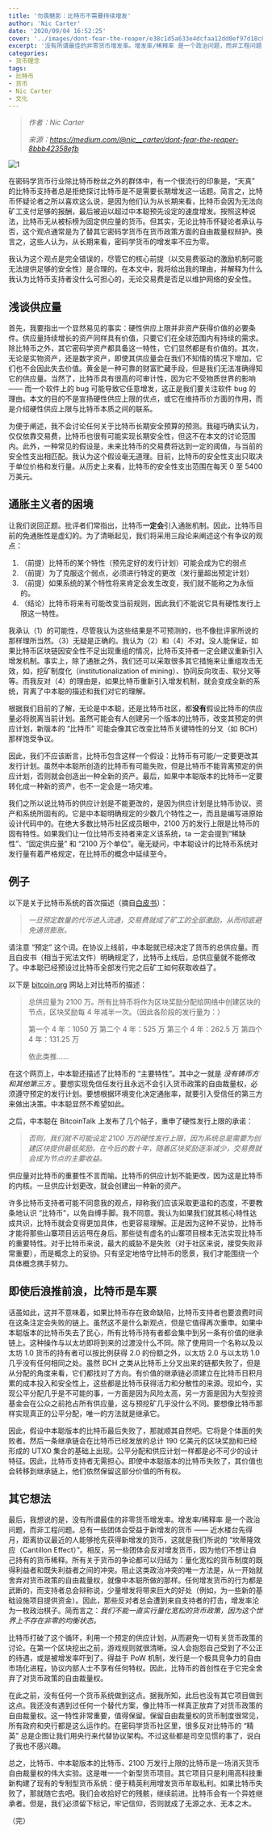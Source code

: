 ```yaml
---
title: '勿畏魅影：比特币不需要持续增发'
author: 'Nic Carter'
date: '2020/09/04 16:52:25'
cover: '../images/dont-fear-the-reaper/e38c1d5a633e4dcfaa12dd0ef97d18c8.png'
excerpt: '没有所谓最佳的非零货币增发率。增发率/稀释率 是一个政治问题，而非工程问题'
categories:
- 货币理念
tags:
- 比特币
- 货币
- Nic Carter
- 文化
---
```


> *作者：Nic Carter*
>
> *来源：<https://medium.com/@nic__carter/dont-fear-the-reaper-8bbb42358efb>*



![1](../images/dont-fear-the-reaper/e38c1d5a633e4dcfaa12dd0ef97d18c8.png)

在密码学货币行业除比特币粉丝之外的群体中，有一个很流行的印象是，“天真” 的比特币支持者总是拒绝探讨比特币是不是需要长期增发这一话题。简言之，比特币怀疑论者之所以喜欢这么说，是因为他们认为从长期来看，比特币会因为无法向矿工支付足够的报酬，最后被迫以超过中本聪预先设定的速度增发。按照这种说法，比特币无从被标榜为固定供应量的货币。但其实，无论比特币怀疑论者承认与否，这个观点通常是为了替其它密码学货币在货币政策方面的自由裁量权辩护。换言之，这些人认为，从长期来看，密码学货币的增发率不应为零。

我认为这个观点是完全错误的，尽管它的核心前提（以交易费驱动的激励机制可能无法提供足够的安全性）是合理的。在本文中，我将给出我的理由，并解释为什么我认为比特币支持者没什么可担心的，无论交易费是否足以维护网络的安全性。

## 浅谈供应量

首先，我要指出一个显然易见的事实：硬性供应上限并非资产获得价值的必要条件。供应量持续增长的资产同样具有价值，只要它们在全球范围内有持续的需求。除比特币之外，其它密码学资产都具备这一特性，它们显然都是有价值的。其次，无论是实物资产，还是数字资产，即使其供应量会在我们不知情的情况下增加，它们也不会因此失去价值。黄金是一种可靠的财富贮藏手段，但是我们无法准确得知它的供应量。当然了，比特币具有很高的可审计性，因为它不受物质世界的影响 —— 而一个软件上的 bug 可能导致它任意增发，这正是我们要关注软件 bug 的理由。本文的目的不是宣扬硬性供应上限的优点，或它在维持币价方面的作用，而是介绍硬性供应上限与比特币本质之间的联系。

为便于阐述，我不会讨论任何关于比特币长期安全预算的预测。我碰巧确实认为，仅仅依靠交易费，比特币也很有可能实现长期安全性，但这不在本文的讨论范围内。此外，一种常见的假设是，未来比特币的交易费将达到一定的阈值，与当前的安全性支出相匹配。我认为这个假设毫无道理。目前，比特币的安全性支出只取决于单位价格和发行量。从历史上来看，比特币的安全性支出范围在每天 0 至 5400 万美元。

## 通胀主义者的困境

让我们说回正题。批评者们常指出，比特币**一定会**引入通胀机制。因此，比特币目前的免通胀性是虚幻的。为了清晰起见，我们将采用三段论来阐述这个有争议的观点：

1. （前提）比特币的某个特性（预先定好的发行计划）可能会成为它的弱点
2. （前提）为了克服这个弱点，必须进行特定的更改（发行量超出预定计划）
3. （前提）如果系统的某个特性将来肯定会发生改变，我们就不能称之为永恒的。
4. （结论）比特币将来有可能改变当前规则，因此我们不能说它具有硬性发行上限这一特性。

我承认（1）的可能性，尽管我认为这些结果是不可预测的，也不像批评家所说的那样理所当然。（3）无疑是正确的。我认为（2）和（4）不对。没人能保证，如果比特币区块链因安全性不足出现重组的情况，比特币支持者一定会建议重新引入增发机制。事实上，除了通胀之外，我们还可以采取很多其它措施来让重组攻击无效，如，挖矿制度化（institutionalization of mining）、协同反向攻击、软分叉等等。而我反对（4）的理由是，如果比特币重新引入增发机制，就会变成全新的系统，背离了中本聪的描述和我们对它的理解。

根据我们目前的了解，无论是中本聪，还是比特币社区，都**没有**假设比特币的供应量必将脱离当前计划。虽然可能会有人创建另一个版本的比特币，改变其预定的供应计划，新版本的 “比特币” 可能会像其它改变比特币关键特性的分叉（如 BCH）那样饱受争议。

因此，我们不应该断言，比特币包含这样一个假设：比特币有可能/一定要更改其发行计划。虽然中本聪所创造的比特币有可能失败，但是比特币不能背离预定的供应计划，否则就会创造出一种全新的资产。最后，如果中本聪版本的比特币一定要转化成一种新的资产，也不一定会是一场灾难。

我们之所以说比特币的供应计划是不能更改的，是因为供应计划是比特币协议、资产和系统所固有的。它是中本聪明确规定的少数几个特性之一，而且是编写进原始设计代码中的。在绝大多数比特币社区成员眼中，2100 万的发行上限是比特币的固有特性。如果我们让一位比特币支持者来定义该系统，ta 一定会提到“稀缺性”、“固定供应量” 和 “2100 万个单位”。毫无疑问，中本聪设计的比特币系统对发行量有着严格规定，在比特币的概念中延续至今。

## 例子

以下是关于比特币系统的首次描述（摘自[白皮书](https://bitcoin.org/bitcoin.pdf)）：

> *一旦预定数量的代币进入流通，交易费就成了矿工的全部激励，从而彻底避免通货膨胀。*

请注意 “预定” 这个词。在协议上线前，中本聪就已经决定了货币的总供应量。而且白皮书（相当于宪法文件）明确规定了，比特币上线后，总供应量就不能修改了。中本聪已经预设过比特币全部发行完之后矿工如何获取收益了。

以下是 [bitcoin.org](https://web.archive.org/web/20090131115053/http://bitcoin.org:80/) 网站上对比特币的描述：

> 总供应量为 2100 万。所有比特币将作为区块奖励分配给网络中创建区块的节点，区块奖励每 4 年减半一次。（因此各阶段的发行量为：）
>
> 第一个 4 年：1050 万
> 第二个 4 年：525 万
> 第三个 4 年：262.5 万
> 第四个 4 年：131.25 万
>
> 依此类推……

在这个网页上，中本聪还描述了比特币的 “主要特性”。其中之一就是 *没有铸币方和其他第三方* 。要想实现免信任发行且永远不会引入货币政策的自由裁量权，必须遵守预定的发行计划。要想根据环境变化决定通胀率，就要引入受信任的第三方来做出决策。中本聪显然不希望如此。

之后，中本聪在 BitcoinTalk 上发布了几个帖子，重申了硬性发行上限的承诺：

> *否则，我们就不可能设定 2100 万的硬性发行上限，因为系统总是需要为创建区块提供最低奖励。在今后的数十年，随着区块奖励逐渐减少，交易费就会成为节点的主要收益。*

供应量对比特币的重要性不言而喻。比特币的供应计划不能更改，因为这是比特币的内核。一旦供应计划更改，就会创建出一种新的资产。

许多比特币支持者可能不同意我的观点，辩称我们应该采取更温和的态度，不要教条地认识 “比特币”，以免自缚手脚。我不同意。我认为如果我们就其核心特性达成共识，比特币就会变得更加具体，也更容易理解。正是因为这种不妥协，比特币才能将那些山寨项目远远甩在身后。那些徒有虚名的山寨项目根本无法实现比特币的重要特性。对于比特币来说，最大的威胁不是失败（对于社区来说，接受失败非常重要），而是概念上的妥协。只有坚定地恪守比特币的愿景，我们才能围绕一个具体概念携手努力。

## 即使后浪推前浪，比特币是车票

话虽如此，这并不意味着，如果比特币存在致命缺陷，比特币支持者也要浪费时间在这条注定会失败的链上。虽然这不是什么新观点，但是它值得再次重申。如果中本聪版本的比特币失去了民心，所有比特币持有者都会集中到另一条有价值的继承链上。这种操作与以太坊即将到来的过渡没什么不同。除了使用同一个名称以及以太坊 1.0 货币的持有者可以按比例获得 2.0 的份额之外，以太坊 2.0 与以太坊 1.0 几乎没有任何相同之处。虽然 BCH 之类从比特币上分叉出来的链都失败了，但是从分配的角度来看，它们都找对了方向。有价值的继承链必须建立在比特币日积月累的成本投入和安全性上，这些都是比特币获得活力和分散性的来源。现如今，实现公平分配几乎是不可能的事，一方面是因为风险太高，另一方面是因为大型投资基金会在公众之前抢占所有供应量，这与预挖矿几乎没什么不同。要想像比特币那样实现真正的公平分配，唯一的方法就是继承它。

因此，假设中本聪版本的比特币最后失败了，那就顺其自然吧。它将是个体面的失败者。然后一条继承链会在比特币已经发放的总计 190 亿美元的区块奖励和已经形成的 UTXO 集合的基础上出现。公平分配和供应计划一样都是必不可少的设计特征。因此，比特币支持者无需担心。即使中本聪版本的比特币失败了，其价值也会转移到继承链上，他们依然保留这部分价值的所有权。

## 其它想法

最后，我想说的是，没有所谓最佳的非零货币增发率。增发率/稀释率 是一个政治问题，而非工程问题。总有一些团体会受益于新增发的货币 —— 近水楼台先得月，距离协议最近的人能够抢先获得新增发的货币，这就是我们所说的 “坎蒂隆效应（Cantillon Effect）”。相反，另一些团体会反对增发货币，因为他们不想让自己持有的货币稀释。所有关于货币的争论都可以归结为：量化宽松的货币制度的既得利益者和既失利益者之间的冲突。阻止这类政治冲突的唯一方法是，从一开始就舍弃对货币政策的自由裁量权，就像中本聪所做的那样。任何增发货币的行为都是武断的，而支持者总会辩称说，少量增发将带来巨大的好处（例如，为一些新的基础设施项目提供资金）。因此，那些反对者总会遭到来自支持者的打击，增发率沦为一枚政治棋子。简而言之：*我们不能一直实行量化宽松的货币政策，因为这个世界上不存在非零的均衡状态。*

比特币打破了这个循环，利用一个预定的供应计划，从而避免一切有关货币政策的讨论。在第一个区块挖出之前，游戏规则就很清晰。没人会抱怨自己受到了不公正的待遇，或是被增发率吓到了。得益于 PoW 机制，发行是一个极具竞争力的自由市场化进程，协议内部人士不享有任何特权。因此，比特币的首创性在于它完全舍弃了对货币政策的自由裁量权。

在此之前，没有任何一个货币系统做到这点。据我所知，此后也没有其它项目做到这点。我还没有遇到过任何一个替代方案，像比特币一样真正放弃了对货币政策的自由裁量权。这一特性非常重要，值得保留。保留自由裁量权的货币制度很常见，所有政府和央行都是这么运作的。在密码学货币社区里，很多反对比特币的 “精英” 总是企图让我们用央行来代替协议架构。不过这些都是司空见惯的事了，说白了我也不感兴趣。

总之，比特币、中本聪版本的比特币、2100 万发行上限的比特币是一场消灭货币自由裁量权的伟大实验。这是唯一一个新型货币项目。其它项目只是利用高科技重新构建了现有的专制型货币系统：便于精英利用增发货币牟取私利。如果比特币失败了，那就随它去吧。我们会收拾好它的残骸，继续前进。比特币会有一个异姓继承者。但是，我们必须留下标记，牢记信仰，否则就成了无源之水、无本之木。

（完）
